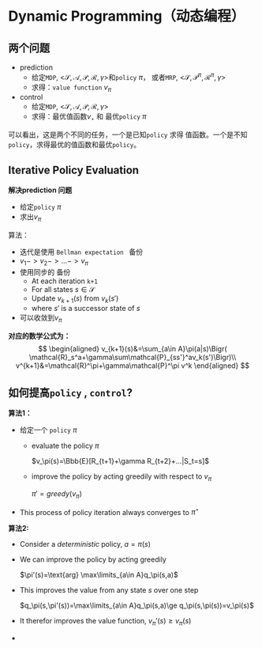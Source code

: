 # Dynamic Programming（动态编程）

## 两个问题

* prediction
  * 给定`MDP`, <$\mathcal{S},\mathcal{A},\mathcal{P},\mathcal{R},\gamma$>和`policy` $\pi$， 或者`MRP`, <$\mathcal{S},\mathcal{P}^\pi,\mathcal{R}^\pi,\gamma$>
  * 求得：`value function` $v_\pi$
* control
  * 给定`MDP`, <$\mathcal{S},\mathcal{A},\mathcal{P},\mathcal{R},\gamma$>
  * 求得：最优值函数$v_\star$ 和 最优`policy` $\pi$ 

可以看出，这是两个不同的任务，一个是已知`policy` 求得 值函数。一个是不知`policy`，求得最优的值函数和最优`policy`。



## Iterative Policy Evaluation

**解决prediction 问题**

* 给定`policy` $\pi$
* 求出$v_\pi$

算法：

* 迭代是使用 `Bellman expectation ` 备份
* $v_1->v_2->...->v_\pi$
* 使用同步的 备份
  * At each iteration `k+1`
  * For all states $s\in\mathcal{S}$
  * Update $v_{k+1}(s)$ from $v_k(s')$
  * where $s'$ is a successor state of $s$
* 可以收敛到$v_\pi$

**对应的数学公式为：**
$$
\begin{aligned}
v_{k+1}(s)&=\sum_{a\in A}\pi(a|s)\Bigr( \mathcal{R}_s^a+\gamma\sum\mathcal{P}_{ss'}^av_k(s')\Bigr)\\
v^{k+1}&=\mathcal{R}^\pi+\gamma\mathcal{P}^\pi v^k
\end{aligned}
$$

## 如何提高`policy` , `control`?

**算法1：**

* 给定一个 `policy` $\pi$

  * evaluate the policy $\pi$

    $v_\pi(s)=\Bbb{E}[R_{t+1}+\gamma R_{t+2}+...|S_t=s]$

  * improve the policy by acting greedily with respect to $v_\pi$

    $\pi'=greedy(v_\pi)$

* This process of policy iteration always converges to $\pi^\star$

**算法2:**

* Consider a *deterministic* policy, $a=\pi(s)$

* We can improve the policy by acting greedily

  $\pi'(s)=\text{arg} \max\limits_{a\in A}q_\pi(s,a)$ 

* This improves the value from any state $s$ over one step

  $q_\pi(s,\pi'(s))=\max\limits_{a\in A}q_\pi(s,a)\ge q_\pi(s,\pi(s))=v_\pi(s)$

* It therefor improves the value function, $v_\pi'(s)\ge v_\pi(s)$

* ​

